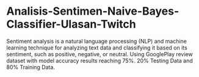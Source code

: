 # Analisis-Sentimen-Naive-Bayes-Classifier-Ulasan-Twitch
Sentiment analysis is a natural language processing (NLP) and machine learning technique for analyzing text data and classifying it based on its sentiment, such as positive, negative, or neutral. Using GooglePlay review dataset with model accuracy results reaching 75%. 20% Testing Data and 80% Training Data. 
